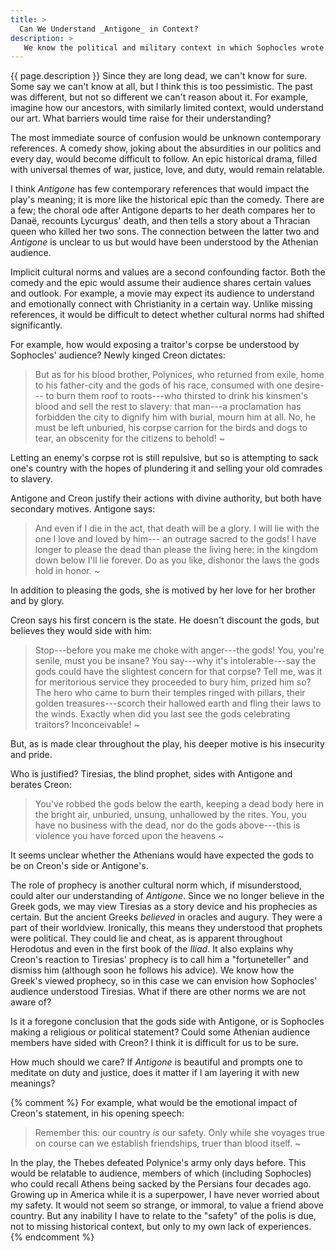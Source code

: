 ```yaml
---
title: >
  Can We Understand _Antigone_ in Context?
description: >
   We know the political and military context in which Sophocles wrote. Is this enough to interpret his plays as his audience would?
---
```


{{ page.description }} Since they are long dead, we can't know for sure. Some say we can't know at all, but I think this is too pessimistic. The past was different, but not so different we can't reason about it.  For example, imagine how our ancestors, with similarly limited context, would understand our art. What barriers would time raise for their understanding?

The most immediate source of confusion would be unknown contemporary references. A comedy show, joking about the absurdities in our politics and every day, would become difficult to follow. An epic historical drama, filled with universal themes of war, justice, love, and duty, would remain relatable.

I think _Antigone_ has few contemporary references that would impact the play's meaning; it is more like the historical epic than the comedy. There are a few; the choral ode after Antigone departs to her death compares her to Danaë, recounts Lycurgus' death, and then tells a story about a Thracian queen who killed her two sons. The connection between the latter two and _Antigone_ is unclear to us but would have been understood by the Athenian audience.

Implicit cultural norms and values are a second confounding factor. Both the comedy and the epic would assume their audience shares certain values and outlook. For example, a movie may expect its audience to understand and emotionally connect with Christianity in a certain way. Unlike missing references, it would be difficult to detect whether cultural norms had shifted significantly.

For example, how would exposing a traitor's corpse be understood by Sophocles' audience? Newly kinged Creon dictates:

> But as for his blood brother, Polynices,
> who returned from exile, home to his father-city
> and the gods of his race, consumed with one desire---
> to burn them roof to roots---who thirsted to drink
> his kinsmen's blood and sell the rest to slavery:
> that man---a proclamation has forbidden the city
> to dignify him with burial, mourn him at all.
> No, he must be left unburied, his corpse
> carrion for the birds and dogs to tear,
> an obscenity for the citizens to behold!
> ~

Letting an enemy's corpse rot is still repulsive, but so is attempting to sack one's country with the hopes of plundering it and selling your old comrades to slavery.

Antigone and Creon justify their actions with divine authority, but both have secondary motives. Antigone says:

> And even if I die in the act, that death will be a glory.
> I will lie with the one I love and loved by him---
> an outrage sacred to the gods! I have longer
> to please the dead than please the living here:
> in the kingdom down below I'll lie forever.
> Do as you like, dishonor the laws
> the gods hold in honor.
> ~

In addition to pleasing the gods, she is motived by her love for her brother and by glory.

Creon says his first concern is the state. He doesn't discount the gods, but believes they would side with him:

> Stop---before you make me choke with anger---the gods!
> You, you're senile, must you be insane?
> You say---why it's intolerable---say the gods
> could have the slightest concern for that corpse?
> Tell me, was it for meritorious service
> they proceeded to bury him, prized him so? The hero
> who came to burn their temples ringed with pillars,
> their golden treasures---scorch their hallowed earth
> and fling their laws to the winds.
> Exactly when did you last see the gods
> celebrating traitors? Inconceivable!
> ~

But, as is made clear throughout the play, his deeper motive is his insecurity and pride.

Who is justified? Tiresias, the blind prophet, sides with Antigone and berates Creon:

> You've robbed the gods below the earth,
> keeping a dead body here in the bright air,
> unburied, unsung, unhallowed by the rites.
> You, you have no business with the dead,
> nor do the gods above---this is violence
> you have forced upon the heavens
> ~

It seems unclear whether the Athenians would have expected the gods to be on Creon's side or Antigone's.

The role of prophecy is another cultural norm which, if misunderstood, could alter our understanding of _Antigone_. Since we no longer believe in the Greek gods, we may view Tiresias as a story device and his prophecies as certain. But the ancient Greeks _believed_ in oracles and augury. They were a part of their worldview. Ironically, this means they understood that prophets were political. They could lie and cheat, as is apparent throughout Herodotus and even in the first book of the _Iliad_. It also explains why Creon's reaction to Tiresias' prophecy is to call him a "fortuneteller" and dismiss him (although soon he follows his advice). We know how the Greek's viewed prophecy, so in this case we can envision how Sophocles' audience understood Tiresias. What if there are other norms we are not aware of?

Is it a foregone conclusion that the gods side with Antigone, or is Sophocles making a religious or political statement? Could some Athenian audience members have sided with Creon? I think it is difficult for us to be sure.

How much should we care? If _Antigone_ is beautiful and prompts one to meditate on duty and justice, does it matter if I am layering it with new meanings?

{% comment %}
For example, what would be the emotional impact of Creon's statement, in his opening speech:

> Remember this:
> our country _is_ our safety.
> Only while she voyages true on course
> can we establish friendships, truer than blood itself.
> ~

In the play, the Thebes defeated Polynice's army only days before. This would be relatable to audience, members of which (including Sophocles) who could recall Athens being sacked by the Persians four decades ago.  Growing up in America while it is a superpower, I have never worried about my safety. It would not seem so strange, or immoral, to value a friend above country. But any inability I have to relate to the "safety" of the polis is due, not to missing historical context, but only to my own lack of experiences.
{% endcomment %}
